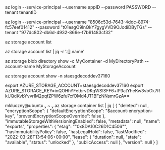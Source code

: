 az login --service-principal --username appID --password PASSWORD --tenant tenantID


az login --service-principal --username "8506c53d-7643-4ddc-8974-fc57eef01412" --password "t01esgO9lnQkY7gygVVD9OJodiDByTGs" --tenant "977dc802-db6d-4932-866e-f7b91483cf32"

az storage account list

az storage account list | jq -r '.[].name'


az storage blob directory show -c MyContainer -d MyDirectoryPath --account-name MyStorageAccount

az storage account show -n staesgdecoddev37160



export AZURE_STORAGE_ACCOUNT=staesgdecoddev37160
export AZURE_STORAGE_KEY=inQOHhYFetbrvDKqWSISFF6+lP3atYheKw3vbGk7RkUQdKvbYvvrIM2pqfZPW6zfu7cfOMd4JT1BFzNNsmrGzA==

mkluczny@ubuntu  ~  az storage container list | jq
[
{
"deleted": null,
"encryptionScope": {
"defaultEncryptionScope": "$account-encryption-key",
"preventEncryptionScopeOverride": false
},
"immutableStorageWithVersioningEnabled": false,
"metadata": null,
"name": "exports",
"properties": {
"etag": "\"0x8DA10C26D1C4506\"",
"hasImmutabilityPolicy": false,
"hasLegalHold": false,
"lastModified": "2022-03-28T13:54:06+00:00",
"lease": {
"duration": null,
"state": "available",
"status": "unlocked"
},
"publicAccess": null
},
"version": null
}
]